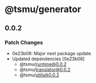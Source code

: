 # @tsmu/generator

## 0.0.2

### Patch Changes

- 0e23b06: Major next package update
- Updated dependencies [0e23b06]
  - @tsmu/runtime@0.0.2
  - @tsmu/translator@0.0.2
  - @tsmu/utils@0.0.2
